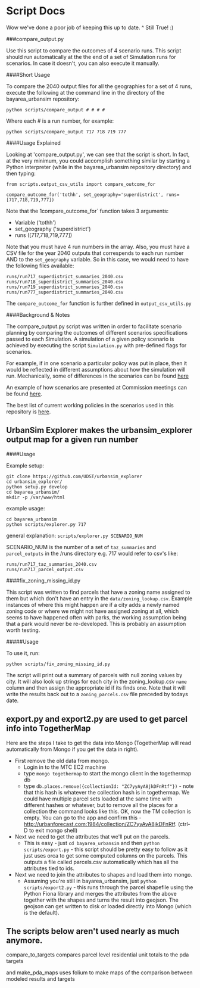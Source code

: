 # Script Docs

Wow we've done a poor job of keeping this up to date.
^ Still True! :) 

###compare_output.py

Use this script to compare the outcomes of 4 scenario runs. This script should run automatically at the the end of a set of Simulation runs for scenarios. In case it doesn't, you can also execute it manually. 

####Short Usage

To compare the 2040 output files for all the geographies for a set of 4 runs, execute the following at the command line in the directory of the bayarea_urbansim repository:

`python scripts/compare_output # # # #`

Where each # is a run number, for example:

`python scripts/compare_output 717 718 719 777`

####Usage Explained

Looking at 'compare_output.py', we can see that the script is short. In fact, at the very minimum, you could accomplish something similar by starting a Python interpreter (while in the bayarea_urbansim repository directory) and then typing:

```
from scripts.output_csv_utils import compare_outcome_for 

compare_outcome_for('tothh', set_geography='superdistrict', runs=[717,718,719,777])
```

Note that the 1compare_outcome_for` function takes 3 arguments:
* Variable ('tothh')
* set_geography ('superdistrict') 
* runs ([717,718,719,777])

Note that you must have 4 run numbers in the array. Also, you must have a CSV file for the year 2040 outputs that correspends to each run number AND to the `set_geography` variable. So in this case, we would need to have the following files available:

```
runs/run717_superdistrict_summaries_2040.csv
runs/run718_superdistrict_summaries_2040.csv
runs/run719_superdistrict_summaries_2040.csv
runs/run777_superdistrict_summaries_2040.csv
```

The `compare_outcome_for` function is further defined in `output_csv_utils.py`

####Background & Notes

The compare_output.py script was written in order to facilitate scenario planning by comparing the outcomes of different scenarios specifications passed to each Simulation. A simulation of a given policy scenario is achieved by executing the script `Simulation.py` with pre-defined flags for scenarios. 

For example, if in one scenario a particular policy was put in place, then it would be reflected in different assumptions about how the simulation will run. Mechanically, some of differences in the scenarios can be found [here](https://github.com/MetropolitanTransportationCommission/bayarea_urbansim/blob/master/Simulation.py#L98-L129)

An example of how scenarios are presented at Commission meetings can be found [here](https://mtc.legistar.com/LegislationDetail.aspx?ID=2555453&GUID=4B5BB96B-FB97-497D-B075-BED97FC5CB77&Options=ID|Text|&Search=%22land+use%22). 

The best list of current working policies in the scenarios used in this repository is [here](https://github.com/MetropolitanTransportationCommission/bayarea_urbansim/wiki/Model-Runs).

## UrbanSim Explorer makes the urbansim_explorer output map for a given run number

####Usage

Example setup:
```
git clone https://github.com/UDST/urbansim_explorer
cd urbansim_explorer/
python setup.py develop
cd bayarea_urbansim/
mkdir -p /var/www/html
```

example usage:
```
cd bayarea_urbansim
python scripts/explorer.py 717 
```

general explanation:
`scripts/explorer.py SCENARIO_NUM` 

SCENARIO_NUM is the number of a set of `taz_summaries` and `parcel_outputs` in the /runs directory e.g. 717 would refer to csv's like:

```
runs/run717_taz_summaries_2040.csv
runs/run717_parcel_output.csv
```

####fix_zoning_missing_id.py

This script was written to find parcels that have a zoning name assigned to them but which don't have an entry in the `data/zoning_lookup.csv`. Example instances of where this might happen are if a city adds a newly named zoning code or where we might not have assigned zoning at all, which seems to have happened often with parks, the working assumption being that a park would never be re-developed. This is probably an assumption worth testing. 

#####Usage

To use it, run:

`python scripts/fix_zoning_missing_id.py`

The script will print out a summary of parcels with null zoning values by city. It will also look up strings for each city in the zoning_lookup.csv `name` column and then assign the appropriate id if its finds one. Note that it will write the results back out to a `zoning_parcels.csv` file preceded by todays date. 

## export.py and export2.py are used to get parcel info into TogetherMap

Here are the steps I take to get the data into Mongo (TogetherMap will read automatically from Mongo if you get the data in right).

* First remove the old data from mongo.
  * Login in to the MTC EC2 machine
  * type `mongo togethermap` to start the mongo client in the togethermap db
  * type `db.places.remove({collectionId: "ZC7yyAyA8jkDFnRtf"})` - note that this hash is whatever the collection hash is in togethermap.  We could have multiple parcel sets loaded at the same time with different hashes or whatever, but to remove all the places for a collection the command looks like this.  OK, now the TM collection is empty.  You can go to the app and confirm this - http://urbanforecast.com:1984/collection/ZC7yyAyA8jkDFnRtf.  (ctrl-D to exit mongo shell)
* Next we need to get the attributes that we'll put on the parcels.
  * This is easy - just `cd bayarea_urbansim` and then `python scripts/export.py` - this script should be pretty easy to follow as it just uses orca to get some computed columns on the parcels.  This outputs a file called parcels.csv automatically which has all the attributes tied to ids.
* Next we need to join the attributes to shapes and load them into mongo.
  * Assuming you're still in bayarea_urbansim, just `python scripts/export2.py` - this runs through the parcel shapefile using the Python Fiona library and merges the attributes from the above together with the shapes and turns the result into geojson.  The geojson can get written to disk or loaded directly into Mongo (which is the default).

## The scripts below aren't used nearly as much anymore.

compare_to_targets compares parcel level residential unit totals to the pda targets

and make_pda_maps uses folium to make maps of the comparison between modeled results and targets

